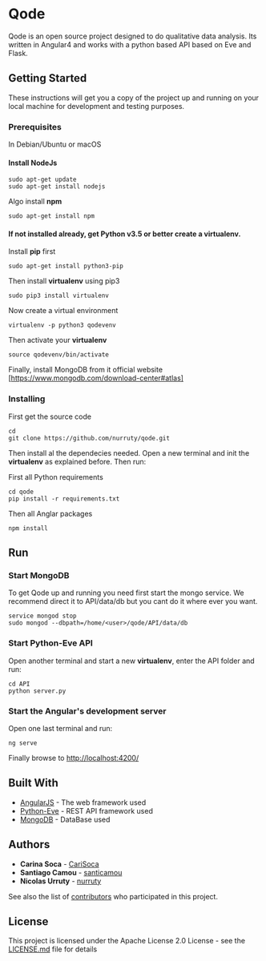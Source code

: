 # Qode
Qode is an open source project designed to do qualitative data analysis. Its written in Angular4 and works with a python based API based on Eve and Flask.

## Getting Started

These instructions will get you a copy of the project up and running on your local machine for development and testing purposes.

### Prerequisites

In Debian/Ubuntu or macOS

#### Install NodeJs

```
sudo apt-get update
sudo apt-get install nodejs
```

Algo install **npm**
```
sudo apt-get install npm
```

#### If not installed already, get Python v3.5 or better create a virtualenv.

Install **pip** first

```
sudo apt-get install python3-pip 
```

Then install **virtualenv** using pip3

```
sudo pip3 install virtualenv  
```

Now create a virtual environment 

```
virtualenv -p python3 qodevenv
```
Then activate your **virtualenv**
```
source qodevenv/bin/activate
```

Finally, install MongoDB from it official website [https://www.mongodb.com/download-center#atlas]


### Installing

First get the source code

```
cd
git clone https://github.com/nurruty/qode.git
```
Then install al the dependecies needed. Open a new terminal and init the **virtualenv** as explained before.
Then run:

First all Python requirements
```
cd qode
pip install -r requirements.txt
```

Then all Anglar packages
```
npm install
```


## Run

### Start MongoDB

To get Qode up and running you need first start the mongo service. We recommend direct it to API/data/db but you cant do it where ever you want. 

```
service mongod stop
sudo mongod --dbpath=/home/<user>/qode/API/data/db
```
### Start Python-Eve API

Open another terminal and start a new **virtualenv**, enter the API folder and run:

```
cd API
python server.py
```

### Start the Angular's development server

Open one last terminal and run:

```
ng serve
```

Finally browse to [http://localhost:4200/](http://localhost:4200/)

## Built With

* [AngularJS](https://angular.io/docs) - The web framework used
* [Python-Eve](http://python-eve.org/) - REST API framework  used
* [MongoDB](https://www.mongodb.com/) - DataBase used


## Authors

* **Carina Soca** - [CariSoca](https://github.com/CariSoca)
* **Santiago Camou** - [santicamou](https://github.com/santicamou)
* **Nicolas Urruty** - [nurruty](https://github.com/nurruty)

See also the list of [contributors](https://github.com/nurruty/qode/contributors) who participated in this project.

## License

This project is licensed under the Apache License 2.0 License - see the [LICENSE.md](LICENSE.md) file for details


